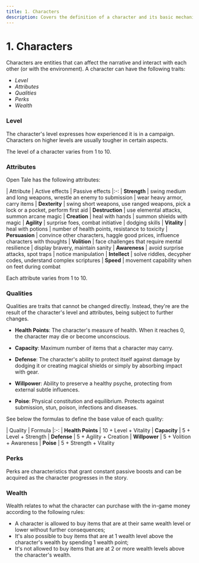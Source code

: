 ```yaml
---
title: 1. Characters
description: Covers the definition of a character and its basic mechanics
---
```


# 1. Characters

Characters are entities that can affect the narrative and interact with each
other (or with the environment). A character can have the following traits:

* *Level*
* *Attributes*
* *Qualities*
* *Perks*
* *Wealth*

### Level

The character's level expresses how experienced it is in a campaign.
Characters on higher levels are usually tougher in certain aspects.

The level of a character varies from 1 to 10.

### Attributes

Open Tale has the following attributes:

| Attribute | Active effects | Passive effects
|:-:
| **Strength** | swing medium and long weapons, wrestle an enemy to submission | wear heavy armor, carry items
| **Dexterity** | swing short weapons, use ranged weapons, pick a lock or a pocket, perform first aid
| **Destruction** | use elemental attacks, summon arcane magic
| **Creation** | heal with hands | summon shields with magic
| **Agility** | surprise foes, combat initiative | dodging skills
| **Vitality** | heal with potions | number of health points, resistance to toxicity
| **Persuasion** | convince other characters, haggle good prices, influence characters with thoughts
| **Volition** | face challenges that require mental resilience | display bravery, maintain sanity
| **Awareness** | avoid surprise attacks, spot traps | notice manipulation
| **Intellect** | solve riddles, decypher codes, understand complex scriptures
| **Speed** | movement capability when on feet during combat

Each attribute varies from 1 to 10.

### Qualities

Qualities are traits that cannot be changed directly. Instead, they're are the
result of the character's level and attributes, being subject to further
changes.

* **Health Points**: The character's measure of health. When it reaches 0, the
character may die or become unconscious.

* **Capacity**: Maximum number of items that a character may carry.

* **Defense**: The character's ability to protect itself against damage by
dodging it or creating magical shields or simply by absorbing impact with gear.

* **Willpower**: Ability to preserve a healthy psyche, protecting from external
subtle influences.

* **Poise**: Physical constitution and equilibrium. Protects against submission,
stun, poison, infections and diseases.

See below the formulas to define the base value of each quality:

| Quality | Formula
|:-:
| **Health Points** | 10 + Level + Vitality
| **Capacity** | 5 + Level + Strength
| **Defense** | 5 + Agility + Creation
| **Willpower** | 5 + Volition + Awareness
| **Poise** | 5 + Strength + Vitality

### Perks

Perks are characteristics that grant constant passive boosts and can be acquired
as the character progresses in the story.

### Wealth

Wealth relates to what the character can purchase with the in-game money
according to the following rules:

* A character is allowed to buy items that are at their same wealth level or
lower without further consequences;
* It's also possible to buy items that are at 1 wealth level above the
character's wealth by spending 1 wealth point;
* It's not allowed to buy items that are at 2 or more wealth levels above the
character's wealth.
